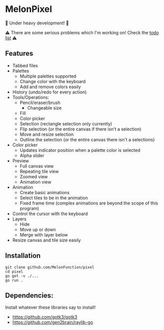 # MelonPixel

🚧 Under heavy development! 🚧

⚠️ There are some serious problems which I'm working on! Check the [todo list](TODO.txt) ⚠️

## Features
- Tabbed files
- Palettes
    - Multiple palettes supported
    - Change color with the keyboard
    - Add and remove colors easily
- History (undo/redo for every action)
- Tools/Operations:
    - Pencil/eraser/brush 
        - Changeable size
    - Fill
    - Color picker
    - Selection (rectangle selection only currently)
    - Flip selection (or the entire canvas if there isn't a selection)
    - Move and resize selection
    - Outline the selection (or the entire canvas there isn't a selections)
- Color picker
    - Updates indicator position when a palette color is selected
    - Alpha slider
- Preview
    - Full canvas view
    - Repeating tile view
    - Zoomed view
    - Animation view
- Animation
    - Create basic animations
    - Select tiles to be in the animation
    - Fixed frame time (complex animations are beyond the scope of this program)
- Control the cursor with the keyboard
- Layers
    - Hide
    - Move up or down
    - Merge with layer below
- Resize canvas and tile size easily

## Installation
```
git clone github.com/MelonFunction/pixel
cd pixel
go get -v ./...
go run .
```

## Dependencies:  
Install whatever these libraries say to install!
- https://github.com/gotk3/gotk3
- https://github.com/gen2brain/raylib-go